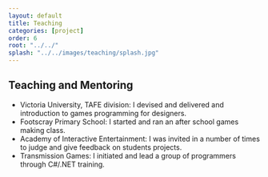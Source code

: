 ```yaml
---
layout: default
title: Teaching
categories: [project]
order: 6
root: "../../"
splash: "../../images/teaching/splash.jpg"
---
```


## Teaching and Mentoring

- Victoria University, TAFE division: I devised and delivered and introduction to games programming for designers.
- Footscray Primary School: I started and ran an after school games making class.
- Academy of Interactive Entertainment: I was invited in a number of times to judge and give feedback on students projects.
- Transmission Games: I initiated and lead a group of programmers through C#/.NET training.
